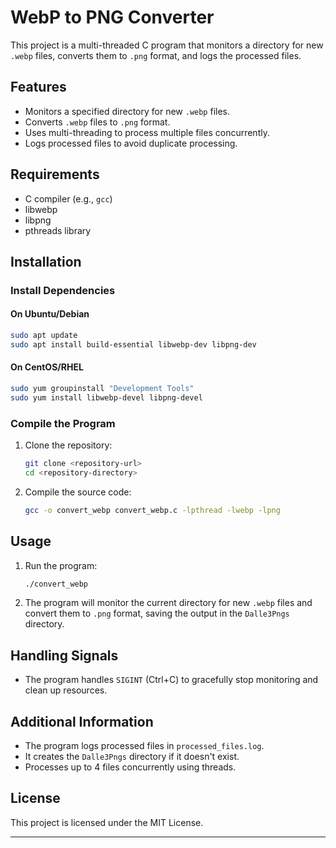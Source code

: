 # WebP to PNG Converter

This project is a multi-threaded C program that monitors a directory for new `.webp` files, converts them to `.png` format, and logs the processed files. 

## Features
- Monitors a specified directory for new `.webp` files.
- Converts `.webp` files to `.png` format.
- Uses multi-threading to process multiple files concurrently.
- Logs processed files to avoid duplicate processing.

## Requirements
- C compiler (e.g., `gcc`)
- libwebp
- libpng
- pthreads library

## Installation

### Install Dependencies

#### On Ubuntu/Debian
```sh
sudo apt update
sudo apt install build-essential libwebp-dev libpng-dev
```

#### On CentOS/RHEL
```sh
sudo yum groupinstall "Development Tools"
sudo yum install libwebp-devel libpng-devel
```

### Compile the Program

1. Clone the repository:
    ```sh
    git clone <repository-url>
    cd <repository-directory>
    ```

2. Compile the source code:
    ```sh
    gcc -o convert_webp convert_webp.c -lpthread -lwebp -lpng
    ```

## Usage

1. Run the program:
    ```sh
    ./convert_webp
    ```

2. The program will monitor the current directory for new `.webp` files and convert them to `.png` format, saving the output in the `Dalle3Pngs` directory.

## Handling Signals
- The program handles `SIGINT` (Ctrl+C) to gracefully stop monitoring and clean up resources.

## Additional Information

- The program logs processed files in `processed_files.log`.
- It creates the `Dalle3Pngs` directory if it doesn't exist.
- Processes up to 4 files concurrently using threads.

## License

This project is licensed under the MIT License.

---
